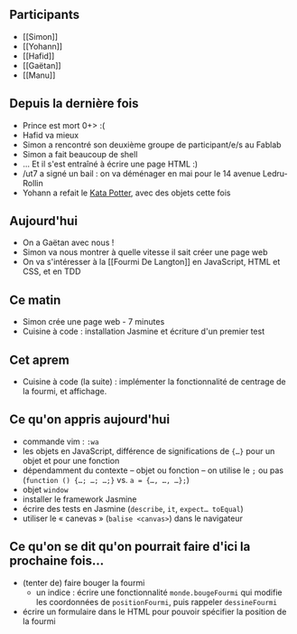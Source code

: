 ## Participants

- [[Simon]]
- [[Yohann]]
- [[Hafid]]
- [[Gaëtan]]
- [[Manu]]


## Depuis la dernière fois

- Prince est mort 0+> :(
- Hafid va mieux
- Simon a rencontré son deuxième groupe de participant/e/s au Fablab
- Simon a fait beaucoup de shell
- … Et il s'est entraîné à écrire une page HTML :)
- /ut7 a signé un bail : on va déménager en mai pour le 14 avenue Ledru-Rollin
- Yohann a refait le [Kata Potter](http://codingdojo.org/kata/Potter/), avec des objets cette fois


## Aujourd'hui

- On a Gaëtan avec nous !
- Simon va nous montrer à quelle vitesse il sait créer une page web
- On va s'intéresser à la [[Fourmi De Langton]] en JavaScript, HTML et CSS, et en TDD

## Ce matin

- Simon crée une page web - 7 minutes
- Cuisine à code : installation Jasmine et écriture d'un premier test

## Cet aprem

- Cuisine à code (la suite) : implémenter la fonctionnalité de centrage de la fourmi, et affichage.

## Ce qu'on appris aujourd'hui

- commande vim : `:wa`
- les objets en JavaScript, différence de significations de `{…}` pour un objet et pour une fonction
- dépendamment du contexte – objet ou fonction – on utilise le `;` ou pas (`function () {…; …; …;}` vs. `a = {…, …, …};`)
- objet `window`
- installer le framework Jasmine
- écrire des tests en Jasmine (`describe`, `it`, `expect… toEqual`)
- utiliser le « canevas » (`balise <canvas>`) dans le navigateur

## Ce qu'on se dit qu'on pourrait faire d'ici la prochaine fois…

- (tenter de) faire bouger la fourmi
  - un indice : écrire une fonctionnalité `monde.bougeFourmi` qui modifie les coordonnées de `positionFourmi`, puis rappeler `dessineFourmi`
- écrire un formulaire dans le HTML pour pouvoir spécifier la position de la fourmi
